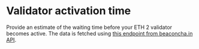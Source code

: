 # Validator activation time 
Provide an estimate of the waiting time before your ETH 2 validator becomes active.
The data is fetched using [this endpoint from beaconcha.in API](https://beaconcha.in/api/v1/docs/index.html#/Validator/get_api_v1_validators_queue). 
